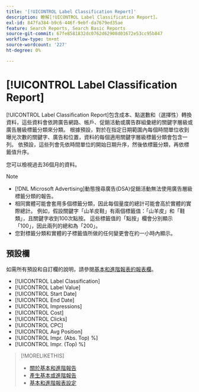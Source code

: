 ```yaml
---
title: '[!UICONTROL Label Classification Report]'
description: 瞭解[!UICONTROL Label Classification Report]。
exl-id: 847fa384-b9c6-446f-9ebf-da7679ed35ae
feature: Search Reports, Search Basic Reports
source-git-commit: 67fe8581832dc0762d62908d01672e53cc95b847
workflow-type: tm+mt
source-wordcount: '227'
ht-degree: 0%

---
```


# [!UICONTROL Label Classification Report]

[!UICONTROL Label Classification Report]包含成本、點選數和（選擇性）轉換資料，這些資料會依跨廣告網路、帳戶、促銷活動或廣告群組彙總的關鍵字層級或廣告層級標籤分類來分類。 根據預設，對於在指定日期範圍內每個時間單位收到曝光次數的關鍵字、廣告和位置，資料的每個適用關鍵字層級標籤分類會包含一列。 依預設，這些列會先依時間單位的開始日期升序，然後依標籤分類，再依標籤值升序。

您可以檢視過去36個月的資料。

>[!NOTE]
>
>* [!DNL Microsoft Advertising]動態搜尋廣告(DSA)促銷活動無法使用廣告層級標籤分類的報告。
>* 相同實體可能會套用多個標籤分類，因此每個量度的總計可能會高於實體的實際總計。 例如，假設關鍵字「山羊皮鞋」有兩個標籤值：「山羊皮」和「鞋類」，且關鍵字收到100次點按。 這些標籤值的「點按」欄會分別顯示「100」，因此兩列的總和為「200」。
>* 您對標籤分類和實體的子標籤值所做的任何變更會在約一小時內顯示。

## 預設欄

如需所有預設和自訂欄的說明，請參閱[基本和進階報表的報表欄](basic-advanced-report-columns.md)。

* [!UICONTROL Label Classification]
* [!UICONTROL Label Value]
* [!UICONTROL Start Date]
* [!UICONTROL End Date]
* [!UICONTROL Impressions]
* [!UICONTROL Cost]
* [!UICONTROL Clicks]
* [!UICONTROL CPC]
* [!UICONTROL Avg Position]
* [!UICONTROL Impr. (Abs. Top) %]
* [!UICONTROL Impr. (Top) %]

>[!MORELIKETHIS]
>
>* [關於基本和進階報告](basic-advanced-report-about.md)
>* [產生基本或進階報告](basic-advanced-report-generate.md)
>* [基本和進階報表設定](basic-advanced-report-settings.md)
